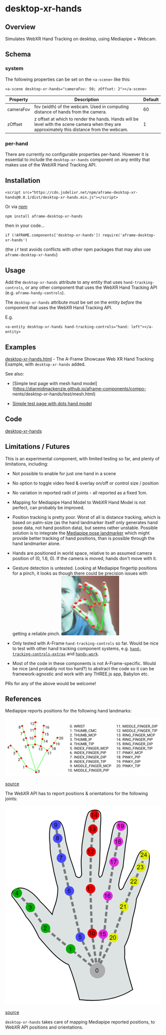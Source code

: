 # desktop-xr-hands

## Overview

Simulates WebXR Hand Tracking on desktop, using Mediapipe + Webcam.



## Schema

### system

The following properties can be set on the `<a-scene>` like this:

```
<a-scene desktop-xr-hands="cameraFov: 50; zOffset: 2"></a-scene>
```

| Property  | Description                                                  | Default |
| --------- | ------------------------------------------------------------ | ------- |
| cameraFov | fov (width) of the webcam.  Used in computing distance of hands from the camera. | 60      |
| zOffset   | z offset at which to render the hands.   Hands will be level with the scene camera when they are approximately this distance from the webcam. | 1       |

### per-hand

There are currently no configurable properties per-hand.  However it is essential to include the `desktop-xr-hands` component on any entity that makes use of the WebXR Hand Tracking API.



## Installation

```
<script src="https://cdn.jsdelivr.net/npm/aframe-desktop-xr-hands@0.0.1/dist/desktop-xr-hands.min.js"></script>
```

Or via [npm](https://www.npmjs.com/package/aframe-desktop-xr-hands)

```
npm install aframe-desktop-xr-hands
```

then in your code...

```
if (!AFRAME.components['desktop-xr-hands']) require('aframe-desktop-xr-hands')
```

(the `if` test avoids conflicts with other npm packages that may also use `aframe-desktop-xr-hands`)



## Usage

Add the `desktop-xr-hands` attribute to any entity that uses `hand-tracking-controls`, or any other component that uses the WebXR Hand Tracking API (e.g. `aframe-handy-controls`).

The `desktop-xr-hands` attribute must be set on the entity *before* the component that uses the WebXR Hand Tracking API.

E.g.

```
<a-entity desktop-xr-hands hand-tracking-controls="hand: left"></a-entity>
```



## Examples

[desktop-xr-hands.html](https://diarmidmackenzie.github.io/aframe-components/component-usage/desktop-xr-hands/aframe-example.html) - The A-Frame Showcase Web XR Hand Tracking Example, with `desktop-xr-hands` added.

See also:

- [Simple test page with mesh hand model](https://diarmidmackenzie.github.io/aframe-components/compo- nents/desktop-xr-hands/test/mesh.html)

- [Simple test page with dots hand model](https://diarmidmackenzie.github.io/aframe-components/components/desktop-xr-hands/test/dots.html)



## Code

  [desktop-xr-hands](https://github.com/diarmidmackenzie/aframe-components/blob/main/components/desktop-xr-hands/index.js)



## Limitations / Futures

This is an experimental component, with limited testing so far, and plenty of limitations, including:

- Not possible to enable for just one hand in a scene
- No option to toggle video feed & overlay on/off or control size / position
- No variation in reported radii of joints - all reported as a fixed 1cm.
- Mapping for Mediapipe Hand Model to WebXR Hand Model is not perfect, can probably be improved.
- Position tracking is pretty poor.  Worst of all is distance tracking, which is based on palm-size (as the hand landmarker itself only generates hand pose data, not hand position data), but seems rather unstable.  Possible solution is to integrate the [Mediapipe pose landmarker](https://developers.google.com/mediapipe/solutions/vision/pose_landmarker) which might provide better tracking of hand positions, than is possible through the hand landmarker alone.
- Hands are positioned in world space, relative to an assumed camera position of (0, 1.6, 0).  If the camera is moved, hands don't move with it.
- Gesture detection is untested.  Looking at Mediapipe fingertip positions for a pinch, it looks as though there could be precision issues with getting a reliable pinch.
  ![image-20230829175405101](image-20230829175405101.png)

- Only tested with A-Frame `hand-tracking-controls` so far.  Would be nice to test with other hand tracking component systems, e.g. [`hand-tracking-controls-extras`](https://github.com/gftruj/aframe-hand-tracking-controls-extras) and [`handy-work`](https://github.com/AdaRoseCannon/handy-work/blob/main/README-AFRAME.md).
- Most of the code in these components is not A-Frame-specific.  Would be nice (and probably not too hard?) to abstract the code so it can be framework-agnostic and work with any THREE.js app, Babylon etc.

PRs for any of the above would be welcome!



## References

Mediapipe reports positions for the following hand landmarks:

![image-20230829170643885](image-20230829170643885.png)

[source](https://developers.google.com/mediapipe/solutions/vision/hand_landmarker)



The WebXR API has to report positions & orientations for the following joints:

![image-20230829170851279](image-20230829170851279.png)

[source](https://www.w3.org/TR/webxr-hand-input-1/#skeleton-joints-section)

`desktop-xr-hands` takes care of mapping Mediapipe reported positions, to WebXR API positions and orientations.